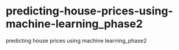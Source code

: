 # predicting-house-prices-using-machine-learning_phase2
predicting house prices using machine learning_phase2
